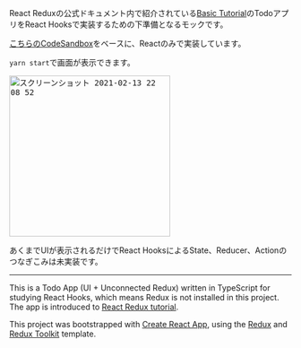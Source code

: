 React Reduxの公式ドキュメント内で紹介されている[Basic Tutorial](https://react-redux.js.org/introduction/basic-tutorial)のTodoアプリをReact Hooksで実装するための下準備となるモックです。

[こちらのCodeSandbox](https://codesandbox.io/s/6vwyqrpqk3?file=/src/index.js)をベースに、Reactのみで実装しています。

`yarn start`で画面が表示できます。

<kbd><img width="287" alt="スクリーンショット 2021-02-13 22 08 52" src="https://user-images.githubusercontent.com/3121046/107850780-4fc5dd00-6e48-11eb-9b1f-344994db3e6b.png"></kbd>


あくまでUIが表示されるだけでReact HooksによるState、Reducer、Actionのつなぎこみは未実装です。

---

This is a Todo App (UI + Unconnected Redux) written in TypeScript for studying React Hooks, which means Redux is not installed in this project.
The app is introduced to [React Redux tutorial]((https://react-redux.js.org/introduction/basic-tutorial)).

This project was bootstrapped with [Create React App](https://github.com/facebook/create-react-app), using the [Redux](https://redux.js.org/) and [Redux Toolkit](https://redux-toolkit.js.org/) template.
